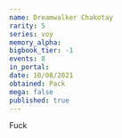```yaml
---
name: Dreamwalker Chakotay
rarity: 5
series: voy
memory_alpha:
bigbook_tier: -1
events: 8
in_portal:
date: 10/08/2021
obtained: Pack
mega: false
published: true
---
```


Fuck
